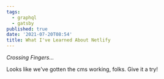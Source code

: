 ```yaml
---
tags:
  - graphql
  - gatsby
published: true
date: '2021-07-20T08:54'
title: What I've Learned About Netlify
---
```

*Crossing Fingers...*

Looks like we've gotten the cms working, folks. Give it a try!

